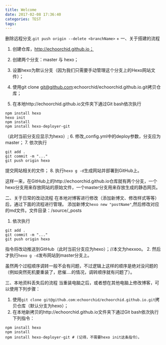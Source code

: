 ```yaml
---
title: Welcome
date: 2017-02-08 17:36:40
categories: TEST
tags:
---
```


删除远程分支.`git push origin --delete <branchName>`
+<!-- more -->
一、关于搭建的流程

1. 创建仓库，http://echoorchid.github.io；
2. 创建两个分支：master 与 hexo；
3. 设置hexo为默认分支（因为我们只需要手动管理这个分支上的Hexo网站文件）；
4. 使用git clone git@github.com:echoorchid/echoorchid.github.io.git拷贝仓库；

5. 在本地http://echoorchid.github.io文件夹下通过Git bash依次执行
```
npm install hexo
hexo init
npm install
npm install hexo-deployer-git
```
（此时当前分支应显示为hexo）;
6. 修改_config.yml中的deploy参数，分支应为master；
7. 依次执行
```
git add .
git commit -m "..."
git push origin hexo
```
提交网站相关的文件；
8. 执行`hexo g -d`生成网站并部署到GitHub上。

这样一来，在GitHub上的http://echoorchid.github.io仓库就有两个分支，一个hexo分支用来存放网站的原始文件，一个master分支用来存放生成的静态网页。

二、关于日常的改动流程
在本地对博客进行修改（添加新博文、修改样式等等）后，通过下面的流程进行管理。
添加新博文`hexo new "postName"`,然后修改对应的md文件。文件目录：/source/_posts

1. 依次执行
```
git add .
git commit -m "..."
git push origin hexo
```
指令将改动推送到GitHub（此时当前分支应为hexo）；//本文为hexxoo。
2. 然后才执行`hexo g -d`发布网站到master分支上。

虽然两个过程顺序调转一般不会有问题，不过逻辑上这样的顺序是绝对没问题的（例如突然死机要重装了，悲催....的情况，调转顺序就有问题了）。

三、本地资料丢失后的流程
当重装电脑之后，或者想在其他电脑上修改博客，可以使用下列步骤：

1. 使用`git clone git@github.com:echoorchid/echoorchid.github.io.git`拷贝仓库（默认分支为hexo）；
2. 在本地新拷贝的http://echoorchid.github.io文件夹下通过Git bash依次执行下列指令：
```
npm install hexo
npm install
npm install hexo-deployer-git # (记得，不需要hexo init这条指令）。
```
